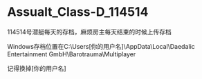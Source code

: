 # Assualt_Class-D_114514
114514号潜艇每天的存档，麻烦房主每天结束的时候上传存档

Windows存档位置在C:\Users\[你的用户名]\AppData\Local\Daedalic Entertainment GmbH\Barotrauma\Multiplayer

记得换掉[你的用户名]
